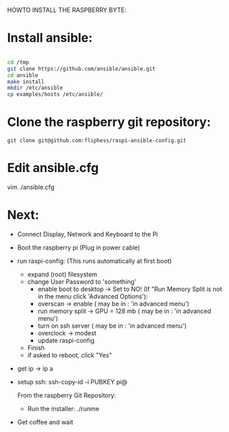 HOWTO INSTALL THE RASPBERRY BYTE: 

# Install ansible: 
```bash 

cd /tmp
git clone https://github.com/ansible/ansible.git
cd ansible
make install
mkdir /etc/ansible
cp examples/hosts /etc/ansible/

```
# Clone the raspberry git repository:
  
```
git clone git@github.com:fliphess/raspi-ansible-config.git

```

# Edit ansible.cfg
vim ./ansible.cfg

# Next: 

- Connect Display, Network and Keyboard to the Pi

- Boot the raspberry pi (Plug in power cable)
	
- run raspi-config: (This runs automatically at first boot)
	- expand (root) filesystem
	- change User Password to 'something'
        - enable boot to desktop -> Set to NO!
	(If "Run Memory Split is not in the menu click 'Advanced Options'):
	  - overscan -> enable  ( may be in : 'in advanced menu')
	  - run memory split -> GPU = 128 mb ( may be in : 'in advanced menu')
	  - turn on ssh server  ( may be in : 'in advanced menu')
	  - overclock -> modest 
	  - update raspi-config
	* Finish 
	* if asked to reboot, click "Yes"


- get ip -> ip a
- setup ssh: ssh-copy-id -i PUBKEY pi@<IP>

  From the raspberry Git Repository:
  - Run the installer:
   ./runme <IP Address of the Raspberry Pi> <module to install>

- Get coffee and wait

